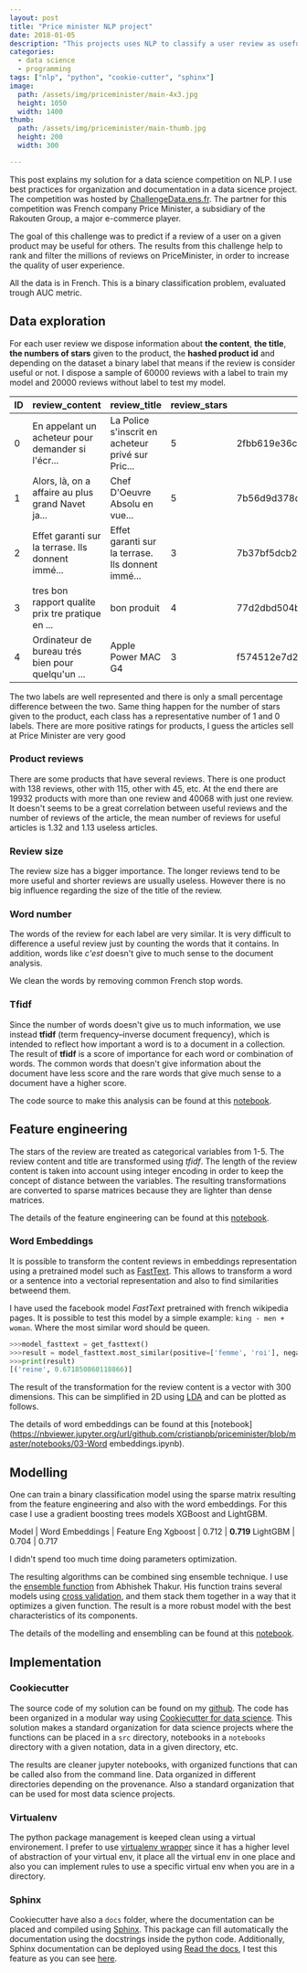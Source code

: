 ```yaml
---
layout: post
title: "Price minister NLP project"
date: 2018-01-05
description: "This projects uses NLP to classify a user review as useful or not useful. Best practices for a data science project such as document structure, documentation and virtual environment are used"
categories:
  - data science
  - programming
tags: ["nlp", "python", "cookie-cutter", "sphinx"]
image:
  path: /assets/img/priceminister/main-4x3.jpg
  height: 1050
  width: 1400
thumb:
  path: /assets/img/priceminister/main-thumb.jpg
  height: 200
  width: 300

---
```


This post explains my solution for a data science competition on NLP. I use best practices for organization and documentation in a data sicence project. The competition was hosted by 
[ChallengeData.ens.fr](https://challengedata.ens.fr).
The partner for this competition was French company Price Minister, a 
subsidiary of the Rakouten Group, a major e-commerce player.

The goal of this challenge was to predict if a review of a user on a given 
product may be useful for others. The results from this challenge help to rank 
and filter the millions of reviews on PriceMinister, in order to increase the 
quality of user experience.

All the data is in French.  This is a binary classification problem, evaluated 
trough AUC metric. 

## Data exploration

For each user review we dispose information about **the content**, **the title**, **the numbers of stars** given to the product, the **hashed product id** and depending on the dataset a binary label that means if the review is consider useful or not. I dispose a sample of 60000 reviews with a label to train my model and 20000 reviews without label to test my model. 

ID| 	review_content |	review_title 	|review_stars 	|product 	|Target
---|---|---|---|---|---
0 	|En appelant un acheteur pour demander si l'écr... 	|La Police s'inscrit en acheteur privé sur Pric... 	|5 	|2fbb619e36cda771aa2c47ce50d5... 	|0
1 	|Alors, là, on a affaire au plus grand Navet ja... 	|Chef D'Oeuvre Absolu en vue... 	|5 	|7b56d9d378d9e999d293f3019afb... 	|1
2 	|Effet garanti sur la terrase. Ils donnent immé... 	|Effet garanti sur la terrase. Ils donnent immé... 	|3 	|7b37bf5dcb2fafd11a04ca36893c... 	|0
3 	|tres bon rapport qualite prix tre pratique en ... 	|bon produit 	|4 	|77d2dbd504b933ab3aaf7cb0cf88... 	|1
4 	|Ordinateur de bureau trés bien pour quelqu'un ... 	|Apple Power MAC G4 	|3 	|f574512e7d2dd1dd73c7f8f804bf... 	|1

The two labels are well represented and there is only a small percentage difference between the two. Same thing happen for the number of stars given to the product, each class has a representative number of 1 and 0 labels. There are more positive ratings for products, I guess the articles sell at Price Minister are very good

<amp-img src="/assets/img/priceminister/classes.png" alt="Number of classes" height="100" width="300" layout="responsive"></amp-img>

### Product reviews

There are some products that have several reviews. There is one product with 138 reviews, other with 115, other with 45, etc. At the end there are 19932 products with more than one review and 40068 with just one review. It doesn't seems to be a great correlation between useful reviews and the number of reviews of the article, the mean number of reviews for useful articles is 1.32 and 1.13 useless articles.

<amp-img src="/assets/img/priceminister/product_review.png" alt="Number of product reviews" height="150" width="300" layout="responsive"></amp-img>

### Review size

The review size has a bigger importance. The longer reviews tend to be more useful and shorter reviews are usually useless. However there is no big influence regarding the size of the title of the review.

<amp-img src="/assets/img/priceminister/review_size.png" alt="Size of the review" height="100" width="300" layout="responsive"></amp-img>

### Word number

The words of the review for each label are very similar. It is very difficult to difference a useful review just by counting the words that it contains. In addition, words like *c'est* doesn't give to much sense to the document analysis.

<amp-img src="/assets/img/priceminister/word_number.png" alt="Word number" height="100" width="300" layout="responsive"></amp-img>

We clean the words by removing common French stop words.

<amp-img src="/assets/img/priceminister/word_number_cleaned.png" alt="Word number cleaned" height="100" width="300" layout="responsive"></amp-img>

### Tfidf

Since the number of words doesn't give us to much information, we use instead **tfidf** (term frequency–inverse document frequency), which is intended to reflect how important a word is to a document in a collection. The result of **tfidf** is a score of importance for each word or combination of words. The common words that doesn't give information about the document have less score and the rare words that give much sense to a document have a higher score.  

<amp-img src="/assets/img/priceminister/tfidf_lemma.png" alt="tfidf representations of words lemma" height="100" width="300" layout="responsive"></amp-img>

The code source to make this analysis can be found at this [notebook](https://nbviewer.jupyter.org/url/github.com/cristianpb/priceminister/blob/master/notebooks/01-Exploration.ipynb).

## Feature engineering

The stars of the review are treated as categorical variables from 1-5. The review content and title are transformed using *tfidf*. The length of the review content is taken into account using integer encoding in order to keep the concept of distance between the variables.  The resulting transformations are converted to sparse matrices because they are lighter than dense matrices. 

The details of the feature engineering can be found at this [notebook](https://nbviewer.jupyter.org/url/github.com/cristianpb/priceminister/blob/master/notebooks/02-Train.ipynb).

### Word Embeddings

It is possible to transform the content reviews in embeddings representation using a pretrained model such as [FastText](https://fasttext.cc/docs/en/pretrained-vectors.html). This allows to transform a word or a sentence into a vectorial representation and also to find similarities betweend them.

I have used the facebook model *FastText* pretrained with french wikipedia pages. It is possible to test this model by a simple example: `king - men + woman`. Where the most similar word should be queen. 

```python
>>>model_fasttext = get_fasttext()
>>>result = model_fasttext.most_similar(positive=['femme', 'roi'], negative=['homme'], topn=1)
>>>print(result)
[('reine', 0.671850860118866)]
```

The result of the transformation for the review content is a vector with 300 dimensions. This can be simplified in 2D using [LDA](https://en.wikipedia.org/wiki/Latent_Dirichlet_allocation) and can be plotted as follows.

<amp-img src="/assets/img/priceminister/word_embeddings_lda.png" alt="Word embeddings" height="100" width="300" layout="responsive"></amp-img>

The details of word embeddings can be found at this [notebook](https://nbviewer.jupyter.org/url/github.com/cristianpb/priceminister/blob/master/notebooks/03-Word embeddings.ipynb).

## Modelling

One can train a binary classification model using the sparse matrix resulting from the feature engineering and also with the word embeddings. For this case I use a gradient boosting trees models XGBoost and LightGBM.
 
Model | Word Embeddings | Feature Eng
Xgboost | 0.712 | **0.719**
LightGBM | 0.704 | 0.717

I didn't spend too much time doing parameters optimization.

The resulting algorithms can be combined sing ensemble technique. I use the [ensemble function](https://github.com/abhishekkrthakur/pysembler) from Abhishek Thakur. His function trains several models using [cross validation](http://scikit-learn.org/stable/modules/generated/sklearn.model_selection.KFold.html), and them stack them together in a way that it optimizes a given function.  The result is a more robust model with the best characteristics of its components.

The details of the modelling and ensembling can be found at this [notebook](https://nbviewer.jupyter.org/url/github.com/cristianpb/priceminister/blob/master/notebooks/04-Ensembling.ipynb).

## Implementation

### Cookiecutter

The source code of my solution can be found on my [github](https://github.com/cristianpb/priceminister). The code has been organized in a modular way using [Cookiecutter for data science](https://drivendata.github.io/cookiecutter-data-science/). This solution makes a standard organization for data science projects where the functions can be placed in a `src` directory, notebooks in a `notebooks` directory with a given notation, data in a given directory, etc. 

The results are cleaner jupyter notebooks, with organized functions that can be called also from the command line. Data organized in different directories depending on the provenance. Also a standard organization that can be used for most data science projects.

### Virtualenv

The python package management is keeped clean using a virtual environement. I prefer to use [virtualenv wrapper](https://virtualenvwrapper.readthedocs.io/en/latest) since it has a higher level of abstraction of your virtual env, it place all the virtual env in one place and also you can implement rules to use a specific virtual env when you are in a directory.   


### Sphinx

Cookiecutter have also a `docs` folder, where the documentation can be placed and compiled using [Sphinx](http://www.sphinx-doc.org/en/stable/). This package can fill automatically the documentation using the docstrings inside the python code. Additionally, Sphinx documentation can be deployed using [Read the docs](https://readthedocs.org/), I test this feature as you can see [here](http://priceminister.rtfd.io/).
